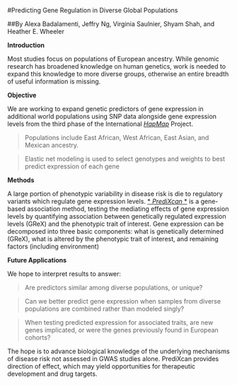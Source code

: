 #Predicting Gene Regulation in Diverse Global Populations

##By Alexa Badalamenti, Jeffry Ng, Virginia Saulnier, Shyam Shah, and Heather E. Wheeler

**Introduction**

  Most studies focus on populations of European ancestry. While genomic research has broadened knowledge on human genetics, work is needed to expand this knowledge to more diverse groups, otherwise an entire breadth of useful information is missing.
  
**Objective**

  We are working to expand genetic predictors of gene expression in additional world populations using SNP data alongside gene expression levels from the third phase of the International [*HapMap*](http://hapmap.ncbi.nlm.nih.gov/index.html.en)  Project.
  
>Populations include East African, West African, East Asian, and Mexican ancestry.
  
>Elastic net modeling is used to select genotypes and weights to best predict expression of each gene

**Methods**

  A large portion of phenotypic variability in disease risk is die to regulatory variants which regulate gene expression levels. [* *PrediXcan* *](http://www.nature.com/ng/journal/v47/n9/full/ng.3367.html) is a gene-based association method, testing the mediating effects of gene expression levels by quantifying association between genetically regulated expression levels (GReX) and the phenotypic trait of interest. Gene expression can be decomposed into three basic components: what is genetically determined (GReX), what is altered by the phenotypic trait of interest, and remaining factors (including environment)

**Future Applications**

  We hope to interpret results to answer:
  
> Are predictors similar among diverse populations, or unique?
  
> Can we better predict gene expression when samples from diverse populations are combined rather than modeled singly?

>When testing predicted expression for associated traits, are new genes implicated, or were the genes previously found in European cohorts?
  
  The hope is to advance biological knowledge of the underlying mechanisms of disease risk not assessed in GWAS studies alone. PrediXcan provides direction of effect, which may yield opportunities for therapeutic development and drug targets.
